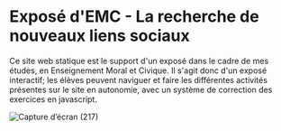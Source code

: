 # Exposé d'EMC - La recherche de nouveaux liens sociaux
Ce site web statique est le support d'un exposé dans le cadre de mes études, en Enseignement Moral et Civique. Il s'agit donc d'un exposé interactif; les élèves peuvent naviguer et faire les différentes activités présentes sur le site en autonomie, avec un système de correction des exercices en javascript. 


![Capture d’écran (217)](https://user-images.githubusercontent.com/105812278/169140575-6cd7892f-9f78-45c8-8a60-1b8a3f9473cf.png)
